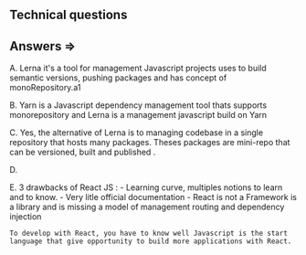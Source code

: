 ## Technical questions 

## Answers =>

A. Lerna it's a tool for management Javascript projects uses to build semantic versions, pushing packages and has concept of monoRepository.a1

B. Yarn is a Javascript dependency management tool thats supports monorepository and Lerna is a management javascript build on Yarn

C. Yes, the alternative of Lerna is to managing codebase in a single repository that hosts many packages. Theses packages are mini-repo that can be versioned, built
and published .

D. 

E. 3 drawbacks of React JS : 
    -   Learning curve, multiples notions to learn and to know. 
    -  Very litle official documentation
    -  React is not a Framework is a library and is missing a model of management routing and dependency injection

    To develop with React, you have to know well Javascript is the start language that give opportunity to build more applications with React.